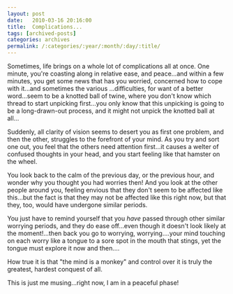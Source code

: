 ```yaml
---
layout: post
date:	2010-03-16 20:16:00
title:  Complications...
tags: [archived-posts]
categories: archives
permalink: /:categories/:year/:month/:day/:title/
---
```

Sometimes, life brings on a whole lot of complications all at once. One minute, you're coasting along in relative ease, and peace...and within a few minutes, you get some news that has you worried, concerned how to cope with it...and sometimes the various ...difficulties, for want of a better word...seem to be a knotted ball of twine, where you don't know which thread to start unpicking first...you only know that this unpicking is going to be a long-drawn-out process, and it might not unpick the knotted ball at all...

Suddenly, all clarity of vision seems to desert you as first one problem, and then the other, struggles to the forefront of your mind. As you try and sort one out, you feel that the others need attention first...it causes a welter of confused thoughts in your head, and you start feeling like that hamster on the wheel.

You look back to the calm of the previous day, or the previous hour, and wonder why  you thought you had worries then! And you look at the other people around you, feeling envious that they don't seem to be affected like this...but the fact is that they may not be affected like this right now, but that they, too, would have undergone similar periods. 

You just have to remind yourself that you *have* passed through other similar worrying periods, and they do ease off...even though it doesn't look likely at the moment!...then back you go to worrying, worrying....your mind touching on each worry like a tongue to a sore spot in the mouth that stings, yet the tongue must explore it now and then....

How true it is that "the mind is a monkey" and control over it is truly the greatest, hardest conquest of all.

This is just me musing...right now, I am in a peaceful phase!

